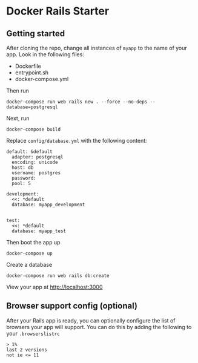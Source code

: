 # Docker Rails Starter

## Getting started
After cloning the repo, change all instances of `myapp` to the name of your app. Look in the following files:
- Dockerfile
- entrypoint.sh
- docker-compose.yml

Then run

```
docker-compose run web rails new . --force --no-deps --database=postgresql
```

Next, run

```
docker-compose build
```

Replace `config/database.yml` with the following content:

```
default: &default
  adapter: postgresql
  encoding: unicode
  host: db
  username: postgres
  password:
  pool: 5

development:
  <<: *default
  database: myapp_development


test:
  <<: *default
  database: myapp_test
  ```

Then boot the app up

```
docker-compose up
```

Create a database
```
docker-compose run web rails db:create
```

View your app at [http://localhost:3000](http://localhost:3000)

## Browser support config (optional)
After your Rails app is ready, you can optionally configure the list of browsers your app will support. You can do this by adding the following to your `.browserslistrc`

```
> 1%
last 2 versions
not ie <= 11
```

